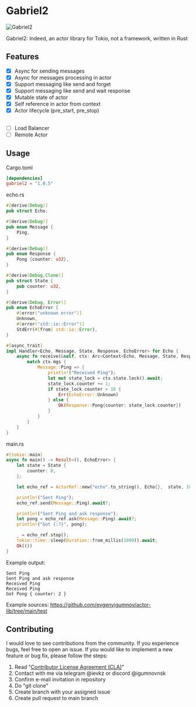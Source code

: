 # Gabriel2

![Gabriel2](https://github.com/igumnoff/gabriel2/raw/HEAD/logo.png)

Gabriel2: Indeed, an actor library for Tokio, not a framework, written in Rust

## Features

- [x] Async for sending messages
- [x] Async for messages processing in actor
- [x] Support messaging like send and forget 
- [x] Support messaging like send and wait response
- [x] Mutable state of actor
- [x] Self reference in actor from context
- [x] Actor lifecycle (pre_start, pre_stop)
##
- [ ] Load Balancer
- [ ] Remote Actor

## Usage

Cargo.toml

```toml
[dependencies]
gabriel2 = "1.0.5"
```

echo.rs

```rust
#[derive(Debug)]
pub struct Echo;

#[derive(Debug)]
pub enum Message {
    Ping,
}

#[derive(Debug)]
pub enum Response {
    Pong {counter: u32},
}

#[derive(Debug,Clone)]
pub struct State {
    pub counter: u32,
}

#[derive(Debug, Error)]
pub enum EchoError {
    #[error("unknown error")]
    Unknown,
    #[error("std::io::Error")]
    StdErr(#[from] std::io::Error),
}

#[async_trait]
impl Handler<Echo, Message, State, Response, EchoError> for Echo {
    async fn receive(&self, ctx: Arc<Context<Echo, Message, State, Response, EchoError>>) -> Result<Response, EchoError> {
        match ctx.mgs {
            Message::Ping => {
                println!("Received Ping");
                let mut state_lock = ctx.state.lock().await;
                state_lock.counter += 1;
                if state_lock.counter > 10 {
                    Err(EchoError::Unknown)
                } else {
                    Ok(Response::Pong{counter: state_lock.counter})
                }
            }
        }
    }
}
```

main.rs

```rust
#[tokio::main]
async fn main() -> Result<(), EchoError> {
    let state = State {
        counter: 0,
    };

    let echo_ref = ActorRef::new("echo".to_string(), Echo{},  state, 100000).await?;

    println!("Sent Ping");
    echo_ref.send(Message::Ping).await?;

    println!("Sent Ping and ask response");
    let pong = echo_ref.ask(Message::Ping).await?;
    println!("Got {:?}", pong);

    _ = echo_ref.stop();
    tokio::time::sleep(Duration::from_millis(1000)).await;
    Ok(())
}
```

Example output:

```text 
Sent Ping
Sent Ping and ask response
Received Ping
Received Ping
Got Pong { counter: 2 }
```

Example sources: https://github.com/evgenyigumnov/actor-lib/tree/main/test

## Contributing
I would love to see contributions from the community. If you experience bugs, feel free to open an issue. If you would like to implement a new feature or bug fix, please follow the steps:
1. Read "[Contributor License Agreement (CLA)](https://github.com/igumnoff/gabriel2/blob/main/CLA)"
2. Contact with me via telegram @ievkz or discord @igumnovnsk
3. Confirm e-mail invitation in repository
4. Do "git clone"
5. Create branch with your assigned issue
6. Create pull request to main branch
